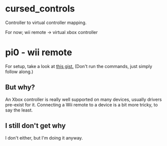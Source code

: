 # cursed_controls
Controller to virtual controller mapping.

For now;
wii remote -> virtual xbox controller

# pi0 - wii remote

For setup, take a look at [this gist.](https://gist.github.com/Berghopper/e4a814bbefb9e77d2a628324d8966c99)
(Don't run the commands, just simply follow along.)

## But why?

An Xbox controller is really well supported on many devices, usually drivers pre-exist for it.
Connecting a Wii remote to a device is a bit more tricky, to say the least.

## I still don't get why

I don't either, but I'm doing it anyway.

